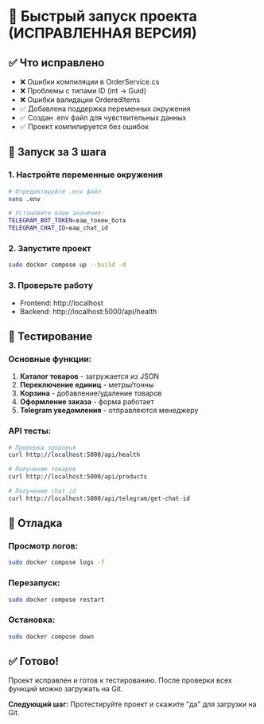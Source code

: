 # 🚀 Быстрый запуск проекта (ИСПРАВЛЕННАЯ ВЕРСИЯ)

## ✅ Что исправлено
- ❌ Ошибки компиляции в OrderService.cs
- ❌ Проблемы с типами ID (int → Guid)
- ❌ Ошибки валидации OrderedItems
- ✅ Добавлена поддержка переменных окружения
- ✅ Создан .env файл для чувствительных данных
- ✅ Проект компилируется без ошибок

## 🚀 Запуск за 3 шага

### 1. Настройте переменные окружения
```bash
# Отредактируйте .env файл
nano .env

# Установите ваши значения:
TELEGRAM_BOT_TOKEN=ваш_токен_бота
TELEGRAM_CHAT_ID=ваш_chat_id
```

### 2. Запустите проект
```bash
sudo docker compose up --build -d
```

### 3. Проверьте работу
- Frontend: http://localhost
- Backend: http://localhost:5000/api/health

## 🧪 Тестирование

### Основные функции:
1. **Каталог товаров** - загружается из JSON
2. **Переключение единиц** - метры/тонны
3. **Корзина** - добавление/удаление товаров
4. **Оформление заказа** - форма работает
5. **Telegram уведомления** - отправляются менеджеру

### API тесты:
```bash
# Проверка здоровья
curl http://localhost:5000/api/health

# Получение товаров
curl http://localhost:5000/api/products

# Получение chat_id
curl http://localhost:5000/api/telegram/get-chat-id
```

## 🔧 Отладка

### Просмотр логов:
```bash
sudo docker compose logs -f
```

### Перезапуск:
```bash
sudo docker compose restart
```

### Остановка:
```bash
sudo docker compose down
```

## ✅ Готово!

Проект исправлен и готов к тестированию. После проверки всех функций можно загружать на Git.

**Следующий шаг:** Протестируйте проект и скажите "да" для загрузки на Git.
